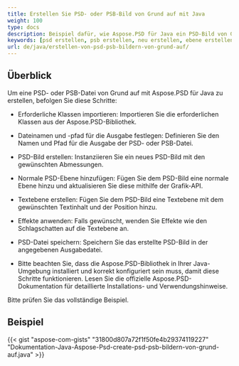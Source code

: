 ```yaml
---
title: Erstellen Sie PSD- oder PSB-Bild von Grund auf mit Java
weight: 100
type: docs
description: Beispiel dafür, wie Aspose.PSD für Java ein PSD-Bild von Grund auf erstellen kann
keywords: [psd erstellen, psb erstellen, neu erstellen, ebene erstellen, textebene erstellen, psd api, java, codebeispiel]
url: de/java/erstellen-von-psd-psb-bildern-von-grund-auf/
---
```


## **Überblick**
Um eine PSD- oder PSB-Datei von Grund auf mit Aspose.PSD für Java zu erstellen, befolgen Sie diese Schritte:

- Erforderliche Klassen importieren: Importieren Sie die erforderlichen Klassen aus der Aspose.PSD-Bibliothek.

- Dateinamen und -pfad für die Ausgabe festlegen: Definieren Sie den Namen und Pfad für die Ausgabe der PSD- oder PSB-Datei.

- PSD-Bild erstellen: Instanziieren Sie ein neues PSD-Bild mit den gewünschten Abmessungen.

- Normale PSD-Ebene hinzufügen: Fügen Sie dem PSD-Bild eine normale Ebene hinzu und aktualisieren Sie diese mithilfe der Grafik-API.

- Textebene erstellen: Fügen Sie dem PSD-Bild eine Textebene mit dem gewünschten Textinhalt und der Position hinzu.

- Effekte anwenden: Falls gewünscht, wenden Sie Effekte wie den Schlagschatten auf die Textebene an.

- PSD-Datei speichern: Speichern Sie das erstellte PSD-Bild in der angegebenen Ausgabedatei.

- Bitte beachten Sie, dass die Aspose.PSD-Bibliothek in Ihrer Java-Umgebung installiert und korrekt konfiguriert sein muss, damit diese Schritte funktionieren. Lesen Sie die offizielle Aspose.PSD-Dokumentation für detaillierte Installations- und Verwendungshinweise.

Bitte prüfen Sie das vollständige Beispiel.

## **Beispiel**
{{< gist "aspose-com-gists" "31800d807a72f1f50fe4b29374119227" "Dokumentation-Java-Aspose-Psd-create-psd-psb-bildern-von-grund-auf.java" >}}
